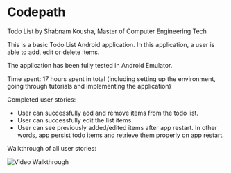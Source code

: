 # Codepath

Todo List by Shabnam Kousha, Master of Computer Engineering Tech

This is a basic Todo List Android application. In this application, a user is able to add, edit or delete items.

The application has been fully tested in Android Emulator.

Time spent: 17 hours spent in total (including setting up the environment, going through tutorials and implementing
the application)

Completed user stories:

- User can successfully add and remove items from the todo list.
- User can successfully edit the list items.
- User can see previously added/edited items after app restart. In other words, app persist todo items and retrieve 
them properly on app restart.

Walkthrough of all user stories:

<img src="/codepath/android-rottentomatoes-demo/raw/submission/anim_rotten_tomatoes.gif" alt="Video Walkthrough" style="max-width:100%;">



